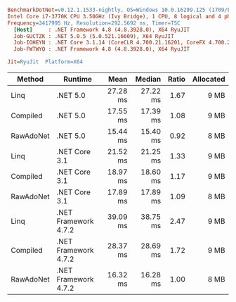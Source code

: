 ``` ini

BenchmarkDotNet=v0.12.1.1533-nightly, OS=Windows 10.0.16299.125 (1709/FallCreatorsUpdate/Redstone3)
Intel Core i7-3770K CPU 3.50GHz (Ivy Bridge), 1 CPU, 8 logical and 4 physical cores
Frequency=3417995 Hz, Resolution=292.5692 ns, Timer=TSC
  [Host]     : .NET Framework 4.8 (4.8.3928.0), X64 RyuJIT
  Job-GUCTZK : .NET 5.0.5 (5.0.521.16609), X64 RyuJIT
  Job-IOHEYN : .NET Core 3.1.14 (CoreCLR 4.700.21.16201, CoreFX 4.700.21.16208), X64 RyuJIT
  Job-FWTWYQ : .NET Framework 4.8 (4.8.3928.0), X64 RyuJIT

Jit=RyuJit  Platform=X64  

```
|    Method |              Runtime |     Mean |   Median | Ratio | Allocated |
|---------- |--------------------- |---------:|---------:|------:|----------:|
|      Linq |             .NET 5.0 | 27.28 ms | 27.22 ms |  1.67 |      9 MB |
|  Compiled |             .NET 5.0 | 17.55 ms | 17.39 ms |  1.08 |      9 MB |
| RawAdoNet |             .NET 5.0 | 15.44 ms | 15.40 ms |  0.92 |      8 MB |
|      Linq |        .NET Core 3.1 | 21.52 ms | 21.25 ms |  1.33 |      9 MB |
|  Compiled |        .NET Core 3.1 | 18.97 ms | 18.60 ms |  1.17 |      9 MB |
| RawAdoNet |        .NET Core 3.1 | 17.89 ms | 17.89 ms |  1.09 |      8 MB |
|      Linq | .NET Framework 4.7.2 | 39.09 ms | 38.75 ms |  2.47 |      9 MB |
|  Compiled | .NET Framework 4.7.2 | 28.37 ms | 28.69 ms |  1.72 |      9 MB |
| RawAdoNet | .NET Framework 4.7.2 | 16.32 ms | 16.28 ms |  1.00 |      8 MB |
